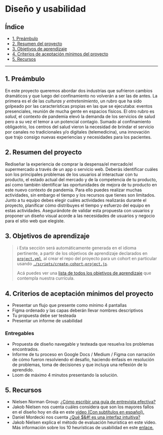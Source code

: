 # Diseño y usabilidad

## Índice

- [1. Preámbulo](#1-preámbulo)
- [2. Resumen del proyecto](#2-resumen-del-proyecto)
- [3. Objetivos de aprendizaje](#3-objetivos-de-aprendizaje)
- [4. Criterios de aceptación mínimos del proyecto](#4-criterios-de-aceptación-mínimos-del-proyecto)
- [5. Recursos](#5-recursos)

---

## 1. Preámbulo

En este proyecto queremos abordar dos industrias que sufrieron cambios
dramáticos y que luego del confinamiento no volverán a ser las de antes. La
primera es el de las _culturas y entretenimiento_, un rubro que ha sido golpeado
por las características propias en las que se ejecutaba: eventos presenciales,
reunión de mucha gente en espacios físicos. El otro rubro es _salud_, el
contexto de pandemia elevó la demanda de los servicios de salud pero a su vez
el temor a un potencial contagio. Sumado al confinamiento obligaotrio, los
centros del salud vieron la necesidad de brindar el servicio por canales no
tradicionales y/o digitales (telemedicina), una innovación que trajo consigo
nuevas experiencias y necesidades para los pacientes.

## 2. Resumen del proyecto

Rediseñar la experiencia de comprar la despensa/el mercado/el supermercado a
través de un app o servicio web. Deberás identificar cuáles son los principales
problemas de los usuarios al interactuar con tu producto, el estado actual del
mercado y de la competencia de tu producto, así como también identificar las
oportunidades de mejora de tu producto en este nuevo contexto de pandemia. Para
ello puedes realizar muchas actividades, sin embargo el tiempo y los recursos
que tienes son limitados. Junto a tu equipo debes elegir cuáles actividades
realizarás durante el proyecto, planificar cómo distribuyes el tiempo y esfuerzo
del equipo en estas actividades. Asegurándote de validar esta propuesta con
usuarios y proponer un diseño visual acorde a las necesidades de usuarios y
negocio para el sitio web que elegiste.

## 3. Objetivos de aprendizaje

> ℹ️ Esta sección será automáticamente generada en el idioma pertinente, a partir
> de los objetivos de aprendizaje declarados en [`project.yml`](./project.yml),
> al crear el repo del proyecto para un cohort en particular usando
> [`./scripts/create-cohort-project.js`](../../scripts#create-cohort-project-coaches).
>
> Acá puedes ver una [lista de todos los objetivos de aprendizaje](../../learning-objectives/data.yml)
> que contempla nuestra currícula.

## 4. Criterios de aceptación mínimos del proyecto

- Presentar un flujo que presente como mínimo 4 pantallas
- Figma ordenado y las capas deberán llevar nombres descriptivos
- Tu propuesta debe ser testeada
- Presentar un informe de usabilidad

### Entregables

- Propuesta de diseño navegable y testeada que resuelva los problemas
  encontrados.
- Informe de tu proceso en Google Docs / Medium / Figma con narración de cómo
  fueron resolviendo el desafío, haciendo énfasis en resolución de problemas,
  toma de decisiones y que incluya una reflexión de lo aprendido.
- Loom de máximo 4 minutos presentando la solución.

## 5. Recursos

- Nielsen Norman Group: [¿Cómo escribir una guía de entrevista efectiva?](https://www.nngroup.com/articles/interview-guide/)
- Jakob Nielsen nos cuenta cuáles considera que son los mayores fallos en el
  diseño hoy en día en este [video (Con subtítulos en español).](https://www.youtube.com/watch?v=pI0HcLXVurM)
- Daniel Mordecki nos cuenta [¿Qué $&#! es una interfaz intuitiva?](https://youtu.be/oVHgVv42ss4)
- Jakob Nielsen explica el método de evaluación heurística en este video. Más
  información sobre los 10 heurísticas de usabilidad en este [enlace.](https://www.nngroup.com/articles/ten-usability-heuristics/)

